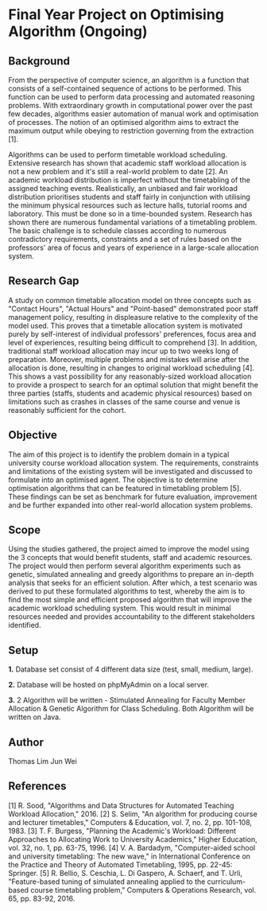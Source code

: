 # Final Year Project on Optimising Algorithm (Ongoing)

## Background
From the perspective of computer science, an algorithm is a function that consists of a self-contained sequence of actions to be performed. This function can be used to perform data processing and automated reasoning problems. With extraordinary growth in computational power over the past few decades, algorithms easier automation of manual work and optimisation of processes. The notion of an optimised algorithm aims to extract the maximum output while obeying to restriction governing from the extraction [1]. 

Algorithms can be used to perform timetable workload scheduling. Extensive research has shown that academic staff workload allocation is not a new problem and it's still a real-world problem to date [2]. An academic workload distribution is imperfect without the timetabling of the assigned teaching events. Realistically, an unbiased and fair workload distribution prioritises students and staff fairly in conjunction with utilising the minimum physical resources such as lecture halls, tutorial rooms and laboratory. This must be done so in a time-bounded system. Research has shown there are numerous fundamental variations of a timetabling problem. The basic challenge is to schedule classes according to numerous contradictory requirements, constraints and a set of rules based on the professors' area of focus and years of experience in a large-scale allocation system.

## Research Gap
A study on common timetable allocation model on three concepts such as "Contact Hours", "Actual Hours" and "Point-based" demonstrated poor staff management policy, resulting in displeasure relative to the complexity of the model used. This proves that a timetable allocation system is motivated purely by self-interest of individual professors' preferences, focus area and level of experiences, resulting being difficult to comprehend [3]. In addition, traditional staff workload allocation may incur up to two weeks long of preparation. Moreover, multiple problems and mistakes will arise after the allocation is done, resulting in changes to original workload scheduling [4]. This shows a vast possibility for any reasonably-sized workload allocation to provide a prospect to search for an optimal solution that might benefit the three parties (staffs, students and academic physical resources) based on limitations such as crashes in classes of the same course and venue is reasonably sufficient for the cohort.

## Objective
The aim of this project is to identify the problem domain in a typical university course workload allocation system. The requirements, constraints and limitations of the existing system will be investigated and discussed to formulate into an optimised agent. The objective is to determine optimisation algorithms that can be featured in timetabling problem [5]. These findings can be set as benchmark for future evaluation, improvement and be further expanded into other real-world allocation system problems.

## Scope
Using the studies gathered, the project aimed to improve the model using the 3 concepts that would benefit students, staff and academic resources. The project would then perform several algorithm experiments such as genetic, simulated annealing and greedy algorithms to prepare an in-depth analysis that seeks for an efficient solution. After which, a test scenario was derived to put these formulated algorithms to test, whereby the aim is to find the most simple and efficient proposed algorithm that will improve the academic workload scheduling system. This would result in minimal resources needed and provides accountability to the different stakeholders identified. 

## Setup

**1.** Database set consist of 4 different data size (test, small, medium, large).

**2.** Database will be hosted on phpMyAdmin on a local server.

**3.** 2 Algorithm will be written - Stimulated Annealing for Faculty Member Allocation & Genetic Algorithm for Class 
Scheduling. Both Algorithm will be written on Java.

## Author
Thomas Lim Jun Wei

## References
[1]	R. Sood, "Algorithms and Data Structures for Automated Teaching Workload Allocation," 2016.
[2]	S. Selim, "An algorithm for producing course and lecturer timetables," Computers & Education, vol. 7, no. 2, pp. 101-108, 1983.
[3]	T. F. Burgess, "Planning the Academic's Workload: Different Approaches to Allocating Work to University Academics," Higher Education, vol. 32, no. 1, pp. 63-75, 1996.
[4]	V. A. Bardadym, "Computer-aided school and university timetabling: The new wave," in International Conference on the Practice and Theory of Automated Timetabling, 1995, pp. 22-45: Springer.
[5]	R. Bellio, S. Ceschia, L. Di Gaspero, A. Schaerf, and T. Urli, "Feature-based tuning of simulated annealing applied to the curriculum-based course timetabling problem," Computers & Operations Research, vol. 65, pp. 83-92, 2016.

